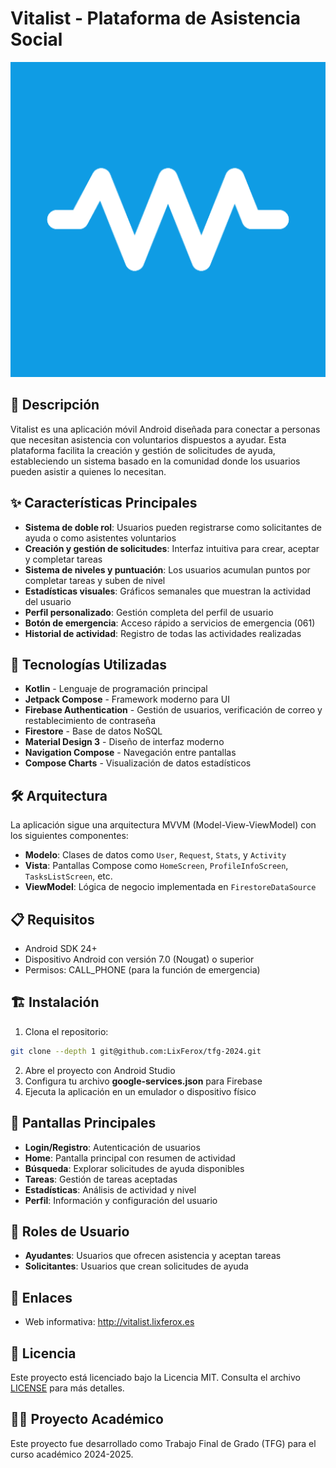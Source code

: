 # Vitalist - Plataforma de Asistencia Social

![Icono de la app](./app/src/main/ic_launcher-playstore.png)

## 📱 Descripción

Vitalist es una aplicación móvil Android diseñada para conectar a personas que necesitan asistencia con voluntarios dispuestos a ayudar. Esta plataforma facilita la creación y gestión de solicitudes de ayuda, estableciendo un sistema basado en la comunidad donde los usuarios pueden asistir a quienes lo necesitan.

## ✨ Características Principales

- **Sistema de doble rol**: Usuarios pueden registrarse como solicitantes de ayuda o como asistentes voluntarios
- **Creación y gestión de solicitudes**: Interfaz intuitiva para crear, aceptar y completar tareas
- **Sistema de niveles y puntuación**: Los usuarios acumulan puntos por completar tareas y suben de nivel
- **Estadísticas visuales**: Gráficos semanales que muestran la actividad del usuario
- **Perfil personalizado**: Gestión completa del perfil de usuario
- **Botón de emergencia**: Acceso rápido a servicios de emergencia (061)
- **Historial de actividad**: Registro de todas las actividades realizadas

## 🚀 Tecnologías Utilizadas

- **Kotlin** - Lenguaje de programación principal
- **Jetpack Compose** - Framework moderno para UI
- **Firebase Authentication** - Gestión de usuarios, verificación de correo y restablecimiento de contraseña
- **Firestore** - Base de datos NoSQL
- **Material Design 3** - Diseño de interfaz moderno
- **Navigation Compose** - Navegación entre pantallas
- **Compose Charts** - Visualización de datos estadísticos

## 🛠️ Arquitectura

La aplicación sigue una arquitectura MVVM (Model-View-ViewModel) con los siguientes componentes:

- **Modelo**: Clases de datos como `User`, `Request`, `Stats`, y `Activity`
- **Vista**: Pantallas Compose como `HomeScreen`, `ProfileInfoScreen`, `TasksListScreen`, etc.
- **ViewModel**: Lógica de negocio implementada en `FirestoreDataSource`

## 📋 Requisitos

- Android SDK 24+
- Dispositivo Android con versión 7.0 (Nougat) o superior
- Permisos: CALL_PHONE (para la función de emergencia)

## 🏗️ Instalación

1. Clona el repositorio:

```bash
git clone --depth 1 git@github.com:LixFerox/tfg-2024.git
```

2. Abre el proyecto con Android Studio
3. Configura tu archivo **google-services.json** para Firebase
4. Ejecuta la aplicación en un emulador o dispositivo físico

## 📱 Pantallas Principales

- **Login/Registro**: Autenticación de usuarios
- **Home**: Pantalla principal con resumen de actividad
- **Búsqueda**: Explorar solicitudes de ayuda disponibles
- **Tareas**: Gestión de tareas aceptadas
- **Estadísticas**: Análisis de actividad y nivel
- **Perfil**: Información y configuración del usuario

## 👥 Roles de Usuario

- **Ayudantes**: Usuarios que ofrecen asistencia y aceptan tareas
- **Solicitantes**: Usuarios que crean solicitudes de ayuda

## 🔗 Enlaces

- Web informativa: http://vitalist.lixferox.es

## 📄 Licencia

Este proyecto está licenciado bajo la Licencia MIT. Consulta el archivo [LICENSE](./LICENSE.md) para más detalles.

## 👨‍💻 Proyecto Académico

Este proyecto fue desarrollado como Trabajo Final de Grado (TFG) para el curso académico 2024-2025.

